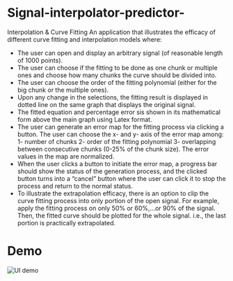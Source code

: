 # Signal-interpolator-predictor-

Interpolation & Curve Fitting
An application that illustrates the efficacy of different curve fitting and interpolation models
where:
- The user can open and display an arbitrary signal (of reasonable length of 1000 points).
- The user can choose if the fitting to be done as one chunk or multiple ones and choose how many chunks the curve should be divided into.
- The user can choose the order of the fitting polynomial (either for the big chunk or the multiple ones).
- Upon any change in the selections, the fitting result is displayed in dotted line on the same graph that displays the original signal.
- The fitted equation and percentage error sis shown in its mathematical form above the main graph using Latex format. 
- The user can generate an error map for the fitting process via clicking a button. The user can choose the x- and y- axis of
the error map among: 1- number of chunks
                     2- order of the fitting polynomial
                     3- overlapping between consecutive chunks (0-25% of the chunk size). The error values in the map are normalized.
- When the user clicks a button to initiate the error map, a progress bar should show the status of the generation process, and the clicked button turns into a “cancel” button where the user can click it to stop the process and return to the normal status.
- To illustrate the extrapolation efficacy, there is an option to clip the curve fitting process into only portion of the open signal. For example, apply the fitting process on only 50% or 60%,...or 90% of the signal. Then, the fitted curve should be plotted for the whole signal. i.e., the last portion is practically extrapolated.

# Demo

![UI demo](https://user-images.githubusercontent.com/61358818/154854986-b97f38b3-8648-4627-8795-1f5b32530445.gif)
